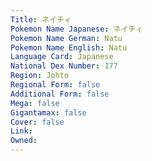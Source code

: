 ```yaml
---
﻿Title: ネイチィ
Pokemon Name Japanese: ネイチィ
Pokemon Name German: Natu
Pokemon Name English: Natu
Language Card: Japanese
National Dex Number: 177
Region: Johto
Regional Form: false
Additional Form: false
Mega: false
Gigantamax: false
Cover: false
Link: 
Owned: 
---
```

